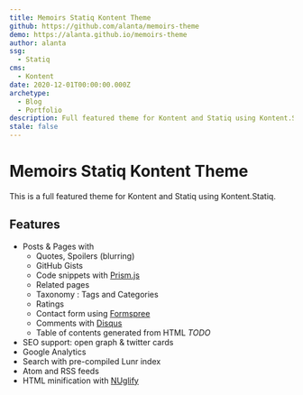 ```yaml
---
title: Memoirs Statiq Kontent Theme
github: https://github.com/alanta/memoirs-theme
demo: https://alanta.github.io/memoirs-theme
author: alanta
ssg:
  - Statiq
cms:
  - Kontent
date: 2020-12-01T00:00:00.000Z
archetype:
  - Blog
  - Portfolio
description: Full featured theme for Kontent and Statiq using Kontent.Statiq module.
stale: false
---
```


# Memoirs Statiq Kontent Theme

This is a full featured theme for Kontent and Statiq using Kontent.Statiq.

## Features

- Posts & Pages with
  - Quotes, Spoilers (blurring)
  - GitHub Gists
  - Code snippets with [Prism.js](https://prismjs.com/)
  - Related pages
  - Taxonomy : Tags and Categories
  - Ratings
  - Contact form using [Formspree](https://formspree.io/)
  - Comments with [Disqus](https://disqus.com/)
  - Table of contents generated from HTML _TODO_
- SEO support: open graph & twitter cards
- Google Analytics
- Search with pre-compiled Lunr index
- Atom and RSS feeds
- HTML minification with [NUglify](https://github.com/trullock/NUglify)
